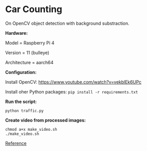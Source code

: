 # Car Counting

On OpenCV object detection with background substraction.


**Hardware:**

Model = Raspberry Pi 4

Version = 11 (bulleye)

Architecture = aarch64


**Configuration:**

Install OpenCV: https://www.youtube.com/watch?v=vekblEk6UPc

Install oher Python packages: ``` pip install -r requirements.txt ```


**Run the script:**
```
python traffic.py
```


**Create video from processed images:**
```
chmod a+x make_video.sh
./make_video.sh
```


[Reference](https://medium.com/machine-learning-world/tutorial-making-road-traffic-counting-app-based-on-computer-vision-and-opencv-166937911660)
